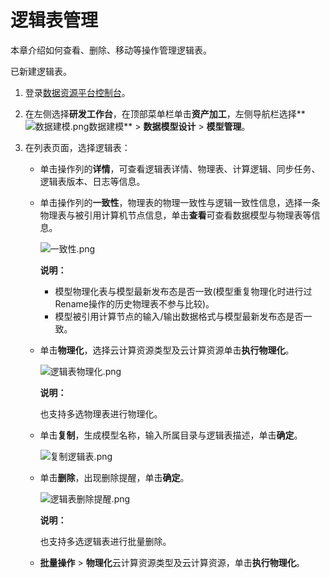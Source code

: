 # 逻辑表管理

本章介绍如何查看、删除、移动等操作管理逻辑表。

已新建逻辑表。

1.  登录[数据资源平台控制台](https://dataq.console.aliyun.com)。

2.  在左侧选择**研发工作台**，在顶部菜单栏单击**资产加工**，左侧导航栏选择**![数据建模.png](https://static-aliyun-doc.oss-accelerate.aliyuncs.com/assets/img/zh-CN/1205259161/p268674.png)数据建模** \> **数据模型设计** \> **模型管理**。

3.  在列表页面，选择逻辑表：

    -   单击操作列的**详情**，可查看逻辑表详情、物理表、计算逻辑、同步任务、逻辑表版本、日志等信息。
    -   单击操作列的**一致性**，物理表的物理一致性与逻辑一致性信息，选择一条物理表与被引用计算机节点信息，单击**查看**可查看数据模型与物理表等信息。

        ![一致性.png](https://static-aliyun-doc.oss-accelerate.aliyuncs.com/assets/img/zh-CN/1023067061/p190656.png)

        **说明：**

        -   模型物理化表与模型最新发布态是否一致\(模型重复物理化时进行过Rename操作的历史物理表不参与比较\)。
        -   模型被引用计算节点的输入/输出数据格式与模型最新发布态是否一致。
    -   单击**物理化**，选择云计算资源类型及云计算资源单击**执行物理化**。

        ![逻辑表物理化.png](https://static-aliyun-doc.oss-accelerate.aliyuncs.com/assets/img/zh-CN/1023067061/p190680.png)

        **说明：**

        也支持多选物理表进行物理化。

    -   单击**复制**，生成模型名称，输入所属目录与逻辑表描述，单击**确定**。

        ![复制逻辑表.png](https://static-aliyun-doc.oss-accelerate.aliyuncs.com/assets/img/zh-CN/1023067061/p190682.png)

    -   单击**删除**，出现删除提醒，单击**确定**。

        ![逻辑表删除提醒.png](https://static-aliyun-doc.oss-accelerate.aliyuncs.com/assets/img/zh-CN/1023067061/p190685.png)

        **说明：**

        也支持多选逻辑表进行批量删除。

    -   **批量操作** \> **物理化**云计算资源类型及云计算资源，单击**执行物理化**。

